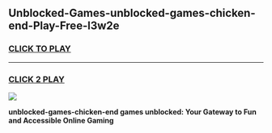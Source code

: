
## Unblocked-Games-unblocked-games-chicken-end-Play-Free-l3w2e
<h3>
<a href="https://premium76.site?title=unblocked-games-chicken-end&ref=10A">CLICK TO PLAY</a></h3>
<hr>

<h3>
<a href="https://premium76.site?title=unblocked-games-chicken-end&ref=10A">CLICK 2 PLAY</a>
  
</h3>

<a href="https://premium76.site?title=unblocked-games-chicken-end&ref=10A"><img src="https://clearcache.store/games.png"></a>


**unblocked-games-chicken-end games unblocked: Your Gateway to Fun and Accessible Online Gaming**
